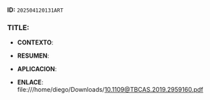 **ID:** `202504120131ART`

### TITLE:

- **CONTEXTO**: 
    
- **RESUMEN**: 
    
- **APLICACION**: 

- **ENLACE**: file:///home/diego/Downloads/10.1109@TBCAS.2019.2959160.pdf